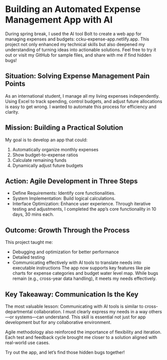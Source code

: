 # Building an Automated Expense Management App with AI
During spring break, I used the AI tool Bolt to create a web app for managing expenses and budgets: ccku-expense-app.netlify.app. This project not only enhanced my technical skills but also deepened my understanding of turning ideas into actionable solutions. Feel free to try it out or visit my GitHub for sample files, and share with me if find hidden bugs!

## Situation: Solving Expense Management Pain Points
As an international student, I manage all my living expenses independently. Using Excel to track spending, control budgets, and adjust future allocations is easy to get wrong. I wanted to automate this process for efficiency and clarity.

## Mission: Building a Practical Solution
My goal is to develop an app that could:
1. Automatically organize monthly expenses
2. Show budget-to-expense ratios
3. Calculate remaining funds
4. Dynamically adjust future budgets

## Action: Agile Development in Three Steps
- Define Requirements: Identify core functionalities.
- System Implementation: Build logical calculations.
- Interface Optimization: Enhance user experience.
Through iterative testing and adjustments, I completed the app’s core functionality in 10 days, 30 mins each.

## Outcome: Growth Through the Process
This project taught me:
- Debugging and optimization for better performance
- Detailed testing
- Communicating effectively with AI tools to translate needs into executable instructions
The app now supports key features like pie charts for expense categories and budget water level map. While bugs remain (e.g., cross-year data handling), it meets my needs effectively.

## Key Takeaway: Communication Is the Key
The most valuable lesson: Communicating with AI tools is similar to cross-departmental collaboration. I must clearly express my needs in a way others—or systems—can understand. This skill is essential not just for app development but for any collaborative environment.

Agile methodology also reinforced the importance of flexibility and iteration. Each test and feedback cycle brought me closer to a solution aligned with real-world use cases.

Try out the app, and let’s find those hidden bugs together!

